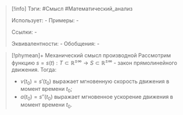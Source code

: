 > [!info]
> Тэги: #Смысл #Математический_анализ  
> 
> Использует: *-*
> Примеры: *-*
> 
> Ссылки: *-*
> 
> Эквивалентности: *-*
> Обобщения: *-*

> [!phymean]+ Механический смысл производной
> Рассмотрим функцию $s = s(t):T \subset \mathbb{R^{\pm\infty}}\rightarrow S \subset \mathbb{R^{\pm\infty}}$ - закон прямолинейного движения. Тогда: 
> * $v(t_0) = s'(t_0)$ выражает мгновенную скорость движения в момент времени $t_0$;
> * $a(t_0)=s''(t_0)$ выражает мгновенное ускорение движения в момент времени $t_0$. 